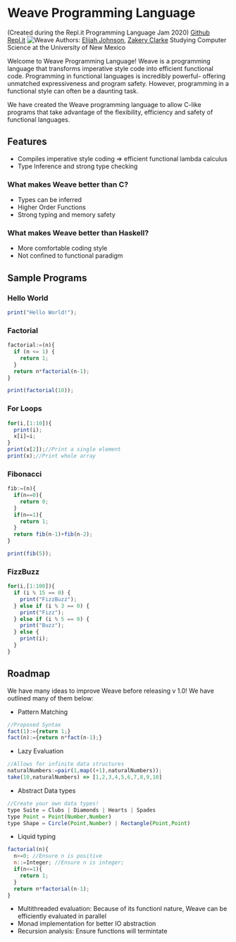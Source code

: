 # Weave Programming Language
(Created during the Repl.it Programming Language Jam 2020)
[Github](https://github.com/zakerytclarke/weavelang) [Repl.it](https://repl.it/@weavelang/WeaveLang#README.md)
![Weave](https://zclarke.xyz/weavelang/src/assets/weave_transform.png)
Authors: [Elijah Johnson](https://github.com/ElijahJohnson5), [Zakery Clarke](https://zclarke.xyz)
Studying Computer Science at the University of New Mexico



Welcome to Weave Programming Language!
Weave is a programming language that transforms imperative style code into efficient functional code. Programming in functional languages is incredibly powerful- offering unmatched expressiveness and program safety. However, programming in a functional style can often be a daunting task.

We have created the Weave programming language to allow C-like programs that take advantage of the flexibility, efficiency and safety of functional languages.


## Features 
- Compiles imperative style coding => efficient functional lambda calculus
- Type Inference and strong type checking


### What makes Weave better than C?
- Types can be inferred
- Higher Order Functions
- Strong typing and memory safety

### What makes Weave better than Haskell?
- More comfortable coding style
- Not confined to functional paradigm




## Sample Programs

### Hello World
```js
print("Hello World!");
```



### Factorial
```js
factorial:=(n){
  if (n <= 1) {
    return 1;
  }
  return n*factorial(n-1);
}

print(factorial(10));
```

### For Loops
```js
for(i,[1:10]){
  print(i);
  x[i]=i;
}
print(x[2]);//Print a single element
print(x);//Print whole array
```

### Fibonacci
```js
fib:=(n){
  if(n==0){
    return 0;
  }
  if(n==1){
    return 1;
  }
  return fib(n-1)+fib(n-2);
}

print(fib(5));
```

### FizzBuzz
```js
for(i,[1:100]){
  if (i % 15 == 0) {
    print("FizzBuzz");
  } else if (i % 3 == 0) {
    print("Fizz");
  } else if (i % 5 == 0) {
    print("Buzz");
  } else {
    print(i);
  }
}
```


## Roadmap
We have many ideas to improve Weave before releasing v 1.0! We have outlined many of them below:

- Pattern Matching
```js
//Proposed Syntax
fact(1):={return 1;}
fact(n):={return n*fact(n-1);}
```
- Lazy Evaluation
```js
//Allows for infinite data structures
naturalNumbers:=pair(1,map((+1),naturalNumbers));
take(10,naturalNumbers) => [1,2,3,4,5,6,7,8,9,10]
```
- Abstract Data types
```js
//Create your own data types!
type Suite = Clubs | Diamonds | Hearts | Spades
type Point = Point(Number,Number)
type Shape = Circle(Point,Number) | Rectangle(Point,Point)
```
- Liquid typing
```js
factorial(n){
  n>=0; //Ensure n is positive
  n::=Integer; //Ensure n is integer;
  if(n<=1){
    return 1;
  }
  return n*factorial(n-1);
}
```
- Multithreaded evaluation:
  Because of its functionl nature, Weave can be efficiently evaluated in parallel
- Monad implementation for better IO abstraction
- Recursion analysis:
  Ensure functions will termintate